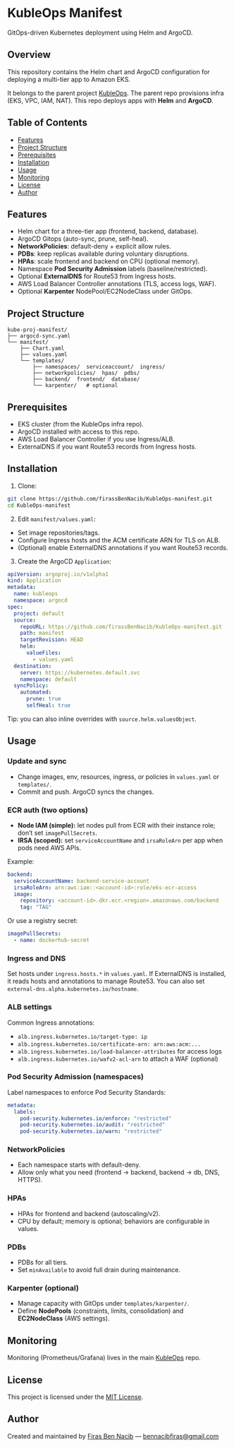 # KubleOps Manifest

GitOps-driven Kubernetes deployment using Helm and ArgoCD.

## Overview

This repository contains the Helm chart and ArgoCD configuration for deploying a multi-tier app to Amazon EKS.

It belongs to the parent project [KubleOps](https://github.com/firassBenNacib/KubleOps.git). The parent repo provisions infra (EKS, VPC, IAM, NAT). This repo deploys apps with **Helm** and **ArgoCD**.

## Table of Contents

* [Features](#features)
* [Project Structure](#project-structure)
* [Prerequisites](#prerequisites)
* [Installation](#installation)
* [Usage](#usage)
* [Monitoring](#monitoring)
* [License](#license)
* [Author](#author)

## Features

* Helm chart for a three-tier app (frontend, backend, database).
* ArgoCD Gitops (auto-sync, prune, self-heal).
* **NetworkPolicies**: default-deny + explicit allow rules.
* **PDBs**: keep replicas available during voluntary disruptions.
* **HPAs**: scale frontend and backend on CPU (optional memory).
* Namespace **Pod Security Admission** labels (baseline/restricted).
* Optional **ExternalDNS** for Route53 from Ingress hosts.
* AWS Load Balancer Controller annotations (TLS, access logs, WAF).
* Optional **Karpenter** NodePool/EC2NodeClass under GitOps.

## Project Structure

```plaintext
kube-proj-manifest/
├── argocd-sync.yaml
└── manifest/
    ├── Chart.yaml
    ├── values.yaml
    └── templates/
        ├── namespaces/  serviceaccount/  ingress/
        ├── networkpolicies/  hpas/  pdbs/
        ├── backend/  frontend/  database/
        └── karpenter/   # optional
```

## Prerequisites

* EKS cluster (from the KubleOps infra repo).
* ArgoCD installed with access to this repo.
* AWS Load Balancer Controller if you use Ingress/ALB.
* ExternalDNS if you want Route53 records from Ingress hosts.

## Installation

1. Clone:

```bash
git clone https://github.com/firassBenNacib/KubleOps-manifest.git
cd KubleOps-manifest
```

2. Edit `manifest/values.yaml`:

* Set image repositories/tags.
* Configure Ingress hosts and the ACM certificate ARN for TLS on ALB.
* (Optional) enable ExternalDNS annotations if you want Route53 records.

3. Create the ArgoCD `Application`:

```yaml
apiVersion: argoproj.io/v1alpha1
kind: Application
metadata:
  name: kubleops
  namespace: argocd
spec:
  project: default
  source:
    repoURL: https://github.com/firassBenNacib/KubleOps-manifest.git
    path: manifest
    targetRevision: HEAD
    helm:
      valueFiles:
        - values.yaml
  destination:
    server: https://kubernetes.default.svc
    namespace: default
  syncPolicy:
    automated:
      prune: true
      selfHeal: true
```

Tip: you can also inline overrides with `source.helm.valuesObject`.

## Usage

### Update and sync

* Change images, env, resources, ingress, or policies in `values.yaml` or `templates/`.
* Commit and push. ArgoCD syncs the changes.

### ECR auth (two options)

* **Node IAM (simple):** let nodes pull from ECR with their instance role; don’t set `imagePullSecrets`.
* **IRSA (scoped):** set `serviceAccountName` and `irsaRoleArn` per app when pods need AWS APIs.

Example:

```yaml
backend:
  serviceAccountName: backend-service-account
  irsaRoleArn: arn:aws:iam::<account-id>:role/eks-ecr-access
  image:
    repository: <account-id>.dkr.ecr.<region>.amazonaws.com/backend
    tag: "TAG"
```

Or use a registry secret:

```yaml
imagePullSecrets:
  - name: dockerhub-secret
```

### Ingress and DNS

Set hosts under `ingress.hosts.*` in `values.yaml`. If ExternalDNS is installed, it reads hosts and annotations to manage Route53. You can also set `external-dns.alpha.kubernetes.io/hostname`.

### ALB settings

Common Ingress annotations:

* `alb.ingress.kubernetes.io/target-type: ip`
* `alb.ingress.kubernetes.io/certificate-arn: arn:aws:acm:...`
* `alb.ingress.kubernetes.io/load-balancer-attributes` for access logs
* `alb.ingress.kubernetes.io/wafv2-acl-arn` to attach a WAF (optional)

### Pod Security Admission (namespaces)

Label namespaces to enforce Pod Security Standards:

```yaml
metadata:
  labels:
    pod-security.kubernetes.io/enforce: "restricted"
    pod-security.kubernetes.io/audit: "restricted"
    pod-security.kubernetes.io/warn: "restricted"
```

### NetworkPolicies

* Each namespace starts with default-deny.
* Allow only what you need (frontend → backend, backend → db, DNS, HTTPS).

### HPAs

* HPAs for frontend and backend (autoscaling/v2).
* CPU by default; memory is optional; behaviors are configurable in values.

### PDBs

* PDBs for all tiers.
* Set `minAvailable` to avoid full drain during maintenance.

### Karpenter (optional)

* Manage capacity with GitOps under `templates/karpenter/`.
* Define **NodePools** (constraints, limits, consolidation) and **EC2NodeClass** (AWS settings).

## Monitoring

Monitoring (Prometheus/Grafana) lives in the main [KubleOps](https://github.com/firassBenNacib/KubleOps) repo.

## License

This project is licensed under the [MIT License](./LICENSE).

## Author

Created and maintained by [Firas Ben Nacib](https://github.com/firassBenNacib) — [bennacibfiras@gmail.com](mailto:bennacibfiras@gmail.com)
